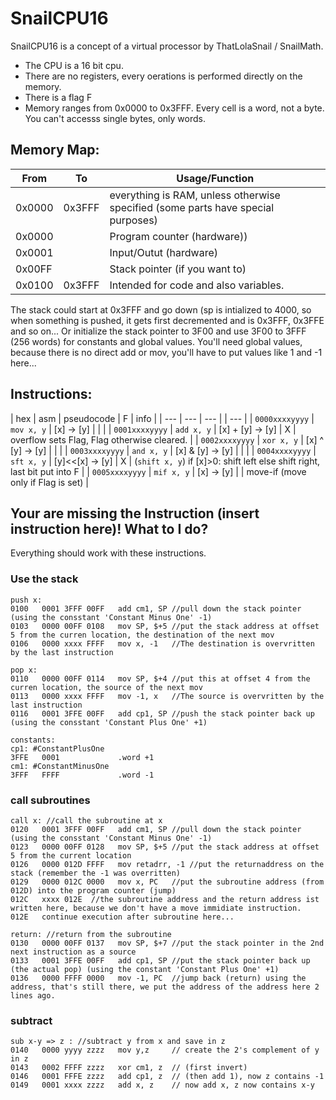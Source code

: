 # SnailCPU16

SnailCPU16 is a concept of a virtual processor by ThatLolaSnail / SnailMath.

- The CPU is a 16 bit cpu.
- There are no registers, every oerations is performed directly on the memory.
- There is a flag F
- Memory ranges from 0x0000 to 0x3FFF. Every cell is a word, not a byte. You can't accesss single bytes, only words.

## Memory Map:
| From   | To     | Usage/Function |
| ---    | ---    | ---            |
| 0x0000 | 0x3FFF | everything is RAM, unless otherwise specified (some parts have special purposes) |
| 0x0000 |        | Program counter (hardware)) |
| 0x0001 |        | Input/Outut (hardware) |
| 0x00FF |        | Stack pointer (if you want to) |
| 0x0100 | 0x3FFF | Intended for code and also variables. |

The stack could start at 0x3FFF and go down (sp is intialized to 4000, so when something is pushed, it gets first decremented and is 0x3FFF, 0x3FFE and so on...
Or initialize the stack pointer to 3F00 and use 3F00 to 3FFF (256 words) for constants and global values.
You'll need global values, because there is no direct add or mov, you'll have to put values like 1 and -1 here...

## Instructions:
| hex            | asm        | pseudocode       | F | info |
| ---            | ---        | ---              |   | --- |
| `0000xxxxyyyy` | `mov x, y` | [x]       -> [y] |   | |
| `0001xxxxyyyy` | `add x, y` | [x] + [y] -> [y] | X | overflow sets Flag, Flag otherwise cleared. |
| `0002xxxxyyyy` | `xor x, y` | [x] ^ [y] -> [y] |   | |
| `0003xxxxyyyy` | `and x, y` | [x] & [y] -> [y] |   | |
| `0004xxxxyyyy` | `sft x, y` | [y]<<[x]  -> [y] | X | (`shift x, y`) if [x]>0: shift left else shift right, last bit put into F |
| `0005xxxxyyyy` | `mif x, y` | [x]       -> [y] |   | move-if (move only if Flag is set)  |

## Your are missing the Instruction (insert instruction here)! What to I do?

Everything should work with these instructions.

### Use the stack

```
push x:
0100   0001 3FFF 00FF   add cm1, SP	//pull down the stack pointer (using the consstant 'Constant Minus One' -1)
0103   0000 00FF 0108   mov SP, $+5	//put the stack address at offset 5 from the curren location, the destination of the next mov
0106   0000 xxxx FFFF   mov x, -1	//The destination is overvritten by the last instruction

pop x:
0110   0000 00FF 0114   mov SP, $+4	//put this at offset 4 from the curren location, the source of the next mov
0113   0000 xxxx FFFF   mov -1, x	//The source is overvritten by the last instruction
0116   0001 3FFE 00FF   add cp1, SP	//push the stack pointer back up (using the consstant 'Constant Plus One' +1)

constants:
cp1: #ConstantPlusOne
3FFE   0001             .word +1
cm1: #ConstantMinusOne
3FFF   FFFF             .word -1
```

### call subroutines

```
call x: //call the subroutine at x
0120   0001 3FFF 00FF   add cm1, SP	//pull down the stack pointer (using the consstant 'Constant Minus One' -1)
0123   0000 00FF 0128   mov SP, $+5	//put the stack address at offset 5 from the current location
0126   0000 012D FFFF   mov retadrr, -1	//put the returnaddress on the stack (remember the -1 was overritten)
0129   0000 012C 0000   mov x, PC	//put the subroutine address (from 012D) into the program counter (jump)
012C   xxxx 012E  //the subroutine address and the return address ist written here, because we don't have a move immidiate instruction.
012E   continue execution after subroutine here...

return: //return from the subroutine
0130   0000 00FF 0137   mov SP, $+7	//put the stack pointer in the 2nd next instruction as a source
0133   0001 3FFE 00FF   add cp1, SP	//put the stack pointer back up (the actual pop) (using the constant 'Constant Plus One' +1)
0136   0000 FFFF 0000   mov -1, PC	//jump back (return) using the address, that's still there, we put the address of the address here 2 lines ago. 
```

### subtract

```
sub x-y => z : //subtract y from x and save in z
0140   0000 yyyy zzzz	mov y,z		// create the 2's complement of y in z
0143   0002 FFFF zzzz	xor cm1, z	// (first invert)
0146   0001 FFFE zzzz	add cp1, z	// (then add 1), now z contains -1
0149   0001 xxxx zzzz	add x, z	// now add x, z now contains x-y
```
